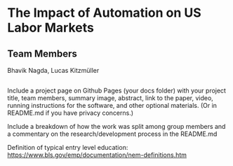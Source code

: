 # The Impact of Automation on US Labor Markets

## Team Members
Bhavik Nagda, Lucas Kitzmüller

##





Include a project page on Github Pages (your docs folder) with your project title, team members, summary image, abstract, link to the paper, video, running instructions for the software, and other optional materials. (Or in README.md if you have privacy concerns.)

Include a breakdown of how the work was split among group members and a commentary on the research/development process in the README.md

Definition of typical entry level education: https://www.bls.gov/emp/documentation/nem-definitions.htm 



